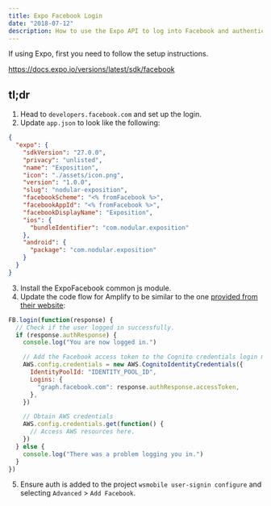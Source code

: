 ```yaml
---
title: Expo Facebook Login
date: "2018-07-12"
description: How to use the Expo API to log into Facebook and authenticate on AWS Amplify.
---
```


If using Expo, first you need to follow the setup instructions.

https://docs.expo.io/versions/latest/sdk/facebook

<Ad />

## tl;dr

1. Head to `developers.facebook.com` and set up the login.
2. Update `app.json` to look like the following:

```json
{
  "expo": {
    "sdkVersion": "27.0.0",
    "privacy": "unlisted",
    "name": "Exposition",
    "icon": "./assets/icon.png",
    "version": "1.0.0",
    "slug": "nodular-exposition",
    "facebookScheme": "<% fromFacebook %>",
    "facebookAppId": "<% fromFacebook %>",
    "facebookDisplayName": "Exposition",
    "ios": {
      "bundleIdentifier": "com.nodular.exposition"
    },
    "android": {
      "package": "com.nodular.exposition"
    }
  }
}
```

3. Install the ExpoFacebook common js module.
4. Update the code flow for Amplify to be similar to the one [provided from their website](https://docs.aws.amazon.com/cognito/latest/developerguide/facebook.html):

```javascript
FB.login(function(response) {
  // Check if the user logged in successfully.
  if (response.authResponse) {
    console.log("You are now logged in.")

    // Add the Facebook access token to the Cognito credentials login map.
    AWS.config.credentials = new AWS.CognitoIdentityCredentials({
      IdentityPoolId: "IDENTITY_POOL_ID",
      Logins: {
        "graph.facebook.com": response.authResponse.accessToken,
      },
    })

    // Obtain AWS credentials
    AWS.config.credentials.get(function() {
      // Access AWS resources here.
    })
  } else {
    console.log("There was a problem logging you in.")
  }
})
```

5. Ensure auth is added to the project `wsmobile user-signin configure` and selecting `Advanced` > `Add Facebook`.
